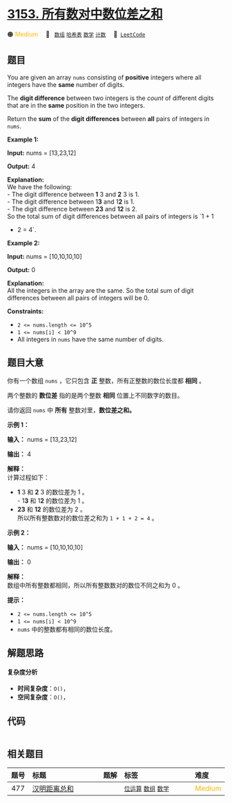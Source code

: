 # [3153. 所有数对中数位差之和](https://leetcode.com/problems/sum-of-digit-differences-of-all-pairs)

🟠 <font color=#ffb800>Medium</font>&emsp; 🔖&ensp; [`数组`](/leetcode/outline/tag/array.md) [`哈希表`](/leetcode/outline/tag/hash-table.md) [`数学`](/leetcode/outline/tag/math.md) [`计数`](/leetcode/outline/tag/counting.md)&emsp; 🔗&ensp;[`LeetCode`](https://leetcode.com/problems/sum-of-digit-differences-of-all-pairs)


## 题目

You are given an array `nums` consisting of **positive** integers where all
integers have the **same** number of digits.

The **digit difference** between two integers is the _count_ of different
digits that are in the **same** position in the two integers.

Return the **sum** of the **digit differences** between **all** pairs of
integers in `nums`.



**Example 1:**

**Input:** nums = [13,23,12]

**Output:** 4

**Explanation:**  
We have the following:  
\- The digit difference between **1** 3 and **2** 3 is 1.  
\- The digit difference between 1**3** and 1**2** is 1.  
\- The digit difference between **23** and **12** is 2.  
So the total sum of digit differences between all pairs of integers is `1 + 1
+ 2 = 4`.

**Example 2:**

**Input:** nums = [10,10,10,10]

**Output:** 0

**Explanation:**  
All the integers in the array are the same. So the total sum of digit
differences between all pairs of integers will be 0.



**Constraints:**

  * `2 <= nums.length <= 10^5`
  * `1 <= nums[i] < 10^9`
  * All integers in `nums` have the same number of digits.


## 题目大意

你有一个数组 `nums` ，它只包含 **正**  整数，所有正整数的数位长度都 **相同**  。

两个整数的 **数位差**  指的是两个整数 **相同**  位置上不同数字的数目。

请你返回 `nums` 中 **所有**  整数对里，**数位差之和。**



**示例 1：**

**输入：** nums = [13,23,12]

**输出：** 4

**解释：**  
计算过程如下：  
- **1** 3 和 **2** 3 的数位差为 1 。  
\- 1**3** 和 1**2**  的数位差为 1 。  
- **23** 和 **12**  的数位差为 2 。  
所以所有整数数对的数位差之和为 `1 + 1 + 2 = 4` 。

**示例 2：**

**输入：** nums = [10,10,10,10]

**输出：** 0

**解释：**  
数组中所有整数都相同，所以所有整数数对的数位不同之和为 0 。



**提示：**

  * `2 <= nums.length <= 10^5`
  * `1 <= nums[i] < 10^9`
  * `nums` 中的整数都有相同的数位长度。


## 解题思路

#### 复杂度分析

- **时间复杂度**：`O()`，
- **空间复杂度**：`O()`，

## 代码

```javascript

```

## 相关题目

| 题号 | 标题 | 题解 | 标签 | 难度 |
| :------: | :------ | :------: | :------ | :------ |
| 477 | [汉明距离总和](https://leetcode.com/problems/total-hamming-distance) |  |  [`位运算`](/leetcode/outline/tag/bit-manipulation.md) [`数组`](/leetcode/outline/tag/array.md) [`数学`](/leetcode/outline/tag/math.md) | <font color=#ffb800>Medium</font> |

<style>
.blue {
    background-color: #096dd9;
    padding: 0.25rem 0.5rem;
    margin: 0;
    font-size: 0.85em;
    border-radius: 3px;
    color: white;
    font-weight: 500;
}
table th:first-of-type { width: 10%; }
table th:nth-of-type(2) { width: 35%; }
table th:nth-of-type(3) { width: 10%; }
table th:nth-of-type(4) { width: 35%; }
table th:nth-of-type(5) { width: 10%; }
</style>
